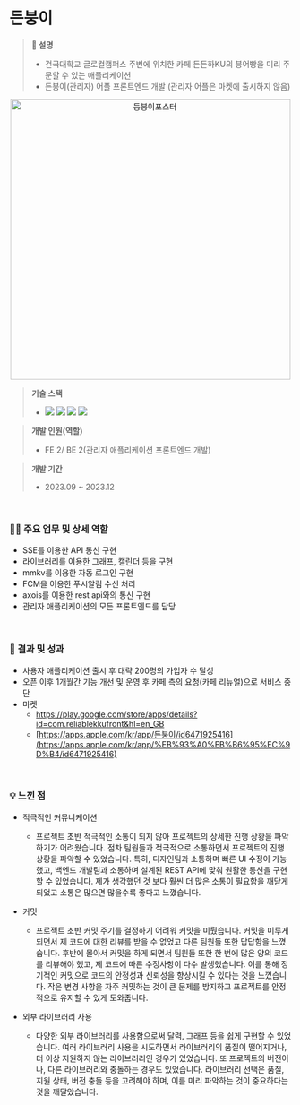 # 든붕이
> **📖 설명**
> - 건국대학교 글로컬캠퍼스 주변에 위치한 카페 든든하KU의 붕어빵을 미리 주문할 수 있는 애플리케이션
> - 든붕이(관리자) 어플 프론트엔드 개발 (관리자 어플은 마켓에 출시하지 않음)

<div align="center">
  <img src="https://github.com/user-attachments/assets/11d21f21-f21e-4e61-af98-e996c72a0a8d" alt="등붕이포스터" width="500" />
</div>

> **기술 스택**
> - <img src="https://img.shields.io/badge/react_native-%2320232a.svg?style=for-the-badge&logo=react&logoColor=%2361DAFB"> <img src="https://img.shields.io/badge/typescript-%23007ACC.svg?style=for-the-badge&logo=typescript&logoColor=white"> <img src="https://img.shields.io/badge/styled--components-DB7093?style=for-the-badge&logo=styled-components&logoColor=white"> <img src="https://img.shields.io/badge/Axios-5A29E4.svg?style=for-the-badge&logo=axios&logoColor=white" />

> **개발 인원(역할)**
> - FE 2/ BE 2(관리자 애플리케이션 프론트엔드 개발)

> **개발 기간**
>  - 2023.09 ~ 2023.12

<br>

### 💁‍♂️ 주요 업무 및 상세 역할
- SSE를 이용한 API 통신 구현
- 라이브러리를 이용한 그래프, 캘린더 등을 구현
- mmkv를 이용한 자동 로그인 구현
- FCM을 이용한 푸시알림 수신 처리
- axois를 이용한 rest api와의 통신 구현
- 관리자 애플리케이션의 모든 프론트엔드를 담당

<br>

### 🎯 결과 및 성과
- 사용자 애플리케이션 출시 후 대략 200명의 가입자 수 달성
- 오픈 이후 1개월간 기능 개선 및 운영 후 카페 측의 요청(카페 리뉴얼)으로 서비스 중단
- 마켓
    - https://play.google.com/store/apps/details?id=com.reliablekkufront&hl=en_GB
    - [https://apps.apple.com/kr/app/든붕이/id6471925416](https://apps.apple.com/kr/app/%EB%93%A0%EB%B6%95%EC%9D%B4/id6471925416)
 
<br>

### 💡 느낀 점
- 적극적인 커뮤니케이션
    - 프로젝트 초반 적극적인 소통이 되지 않아 프로젝트의 상세한 진행 상황을 파악하기가 어려웠습니다. 점차 팀원들과 적극적으로 소통하면서 프로젝트의 진행 상황을 파악할 수 있었습니다. 특히, 디자인팀과 소통하며 빠른 UI 수정이 가능했고, 백엔드 개발팀과 소통하며 설계된 REST API에 맞춰 원활한 통신을 구현할 수 있었습니다. 제가 생각했던 것 보다 훨씬 더 많은 소통이 필요함을 깨닫게 되었고 소통은 많으면 많을수록 좋다고 느꼈습니다.
    
- 커밋
    - 프로젝트 초반 커밋 주기를 결정하기 어려워 커밋을 미뤘습니다. 커밋을 미루게 되면서 제 코드에 대한 리뷰를 받을 수 없었고 다른 팀원들 또한 답답함을 느꼈습니다. 후반에 몰아서 커밋을 하게 되면서 팀원들 또한 한 번에 많은 양의 코드를 리뷰해야 했고, 제 코드에 따른 수정사항이 다수 발생했습니다. 이를 통해 정기적인 커밋으로 코드의 안정성과 신뢰성을 향상시킬 수 있다는 것을 느꼈습니다. 작은 변경 사항을 자주 커밋하는 것이 큰 문제를 방지하고 프로젝트를 안정적으로 유지할 수 있게 도와줍니다.

- 외부 라이브러리 사용
    - 다양한 외부 라이브러리를 사용함으로써 달력, 그래프 등을 쉽게 구현할 수 있었습니다. 여러 라이브러리 사용을 시도하면서 라이브러리의 품질이 떨어지거나, 더 이상 지원하지 않는 라이브러리인 경우가 있었습니다. 또 프로젝트의 버전이나, 다른 라이브러리와 충돌하는 경우도 있었습니다. 라이브러리 선택은 품질, 지원 상태, 버전 충돌 등을 고려해야 하며, 이를 미리 파악하는 것이 중요하다는 것을 깨달았습니다.
 
<br>



